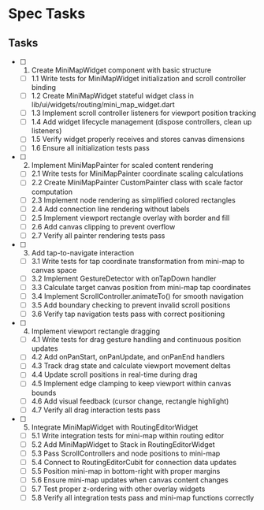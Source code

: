 # Spec Tasks

## Tasks

- [ ] 1. Create MiniMapWidget component with basic structure
  - [ ] 1.1 Write tests for MiniMapWidget initialization and scroll controller binding
  - [ ] 1.2 Create MiniMapWidget stateful widget class in lib/ui/widgets/routing/mini_map_widget.dart
  - [ ] 1.3 Implement scroll controller listeners for viewport position tracking
  - [ ] 1.4 Add widget lifecycle management (dispose controllers, clean up listeners)
  - [ ] 1.5 Verify widget properly receives and stores canvas dimensions
  - [ ] 1.6 Ensure all initialization tests pass

- [ ] 2. Implement MiniMapPainter for scaled content rendering
  - [ ] 2.1 Write tests for MiniMapPainter coordinate scaling calculations
  - [ ] 2.2 Create MiniMapPainter CustomPainter class with scale factor computation
  - [ ] 2.3 Implement node rendering as simplified colored rectangles
  - [ ] 2.4 Add connection line rendering without labels
  - [ ] 2.5 Implement viewport rectangle overlay with border and fill
  - [ ] 2.6 Add canvas clipping to prevent overflow
  - [ ] 2.7 Verify all painter rendering tests pass

- [ ] 3. Add tap-to-navigate interaction
  - [ ] 3.1 Write tests for tap coordinate transformation from mini-map to canvas space
  - [ ] 3.2 Implement GestureDetector with onTapDown handler
  - [ ] 3.3 Calculate target canvas position from mini-map tap coordinates
  - [ ] 3.4 Implement ScrollController.animateTo() for smooth navigation
  - [ ] 3.5 Add boundary checking to prevent invalid scroll positions
  - [ ] 3.6 Verify tap navigation tests pass with correct positioning

- [ ] 4. Implement viewport rectangle dragging
  - [ ] 4.1 Write tests for drag gesture handling and continuous position updates
  - [ ] 4.2 Add onPanStart, onPanUpdate, and onPanEnd handlers
  - [ ] 4.3 Track drag state and calculate viewport movement deltas
  - [ ] 4.4 Update scroll positions in real-time during drag
  - [ ] 4.5 Implement edge clamping to keep viewport within canvas bounds
  - [ ] 4.6 Add visual feedback (cursor change, rectangle highlight)
  - [ ] 4.7 Verify all drag interaction tests pass

- [ ] 5. Integrate MiniMapWidget with RoutingEditorWidget
  - [ ] 5.1 Write integration tests for mini-map within routing editor
  - [ ] 5.2 Add MiniMapWidget to Stack in RoutingEditorWidget
  - [ ] 5.3 Pass ScrollControllers and node positions to mini-map
  - [ ] 5.4 Connect to RoutingEditorCubit for connection data updates
  - [ ] 5.5 Position mini-map in bottom-right with proper margins
  - [ ] 5.6 Ensure mini-map updates when canvas content changes
  - [ ] 5.7 Test proper z-ordering with other overlay widgets
  - [ ] 5.8 Verify all integration tests pass and mini-map functions correctly